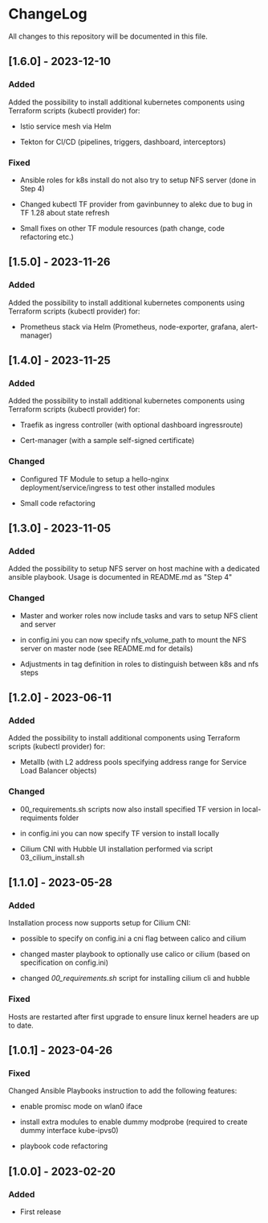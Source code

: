 # ChangeLog

All changes to this repository will be documented in this file.

## [1.6.0] - 2023-12-10

### Added

Added the possibility to install additional kubernetes components using Terraform scripts (kubectl provider) for:

- Istio service mesh via Helm

- Tekton for CI/CD (pipelines, triggers, dashboard, interceptors)

### Fixed

- Ansible roles for k8s install do not also try to setup NFS server (done in Step 4)

- Changed kubectl TF provider from gavinbunney to alekc due to bug in TF 1.28 about state refresh

- Small fixes on other TF module resources (path change, code refactoring etc.)


## [1.5.0] - 2023-11-26

### Added

Added the possibility to install additional kubernetes components using Terraform scripts (kubectl provider) for:

- Prometheus stack via Helm (Prometheus, node-exporter, grafana, alert-manager)


## [1.4.0] - 2023-11-25

### Added

Added the possibility to install additional kubernetes components using Terraform scripts (kubectl provider) for:

- Traefik as ingress controller (with optional dashboard ingressroute)

- Cert-manager (with a sample self-signed certificate)

### Changed

- Configured TF Module to setup a hello-nginx deployment/service/ingress to test other installed modules

- Small code refactoring


## [1.3.0] - 2023-11-05

### Added

Added the possibility to setup NFS server on host machine with a dedicated ansible playbook. Usage is documented in README.md as "Step 4"

### Changed

- Master and worker roles now include tasks and vars to setup NFS client and server

- in config.ini you can now specify nfs_volume_path to mount the NFS server on master node (see README.md for details)

- Adjustments in tag definition in roles to distinguish between k8s and nfs steps


## [1.2.0] - 2023-06-11

### Added

Added the possibility to install additional components using Terraform scripts (kubectl provider) for:

- Metallb (with L2 address pools specifying address range for Service Load Balancer objects)

### Changed

- 00_requirements.sh scripts now also install specified TF version in local-requiments folder

- in config.ini you can now specify TF version to install locally

- Cilium CNI with Hubble UI installation performed via script 03_cilium_install.sh


## [1.1.0] - 2023-05-28

### Added

Installation process now supports setup for Cilium CNI:

- possible to specify on config.ini a cni flag between calico and cilium

- changed master playbook to optionally use calico or cilium (based on specification on config.ini)

- changed *00_requirements.sh* script for installing cilium cli and hubble

### Fixed

Hosts are restarted after first upgrade to ensure linux kernel headers are up to date.

## [1.0.1] - 2023-04-26

### Fixed

Changed Ansible Playbooks instruction to add the following features:

- enable promisc mode on wlan0 iface

- install extra modules to enable dummy modprobe (required to create dummy interface kube-ipvs0)

- playbook code refactoring

## [1.0.0] - 2023-02-20

### Added

- First release